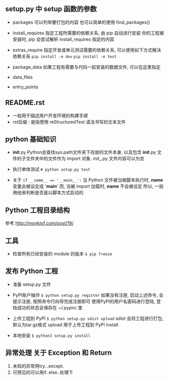 
## setup.py 中 setup 函数的参数

 - packages
  可以列举要打包的内容
  也可以简单的使用 find_packages()
 
 - install_requires
  指定工程所需要的依赖关系, 由 pip 自动进行安装
  你的工程被安装时, pip 会尝试解析 install_requires 指定的内容
  
 - extras_require
  指定开发或单元测试需要的依赖关系, 可以使用如下方式解决依赖关系
  ```pip install -e dev```
  ```pip install -e test```
 
 - package_data
  如果工程有需要与代码一起安装的数据文件, 可以在这里指定

 - data_files
 
 - entry_points

## README.rst
 - 一般用于描述用户开发环境的构建手顺
 - rst后缀 : 是指使用 reStructuredTest 语法书写的文本文件

## python 基础知识

 - __init__.py
  Python会查找sys.path文件夹下存放的文件本身, 
  以及包含 __init__.py 文件的子文件夹中的文件作为 import 对象.
  _init__.py 文件内容可以为空
  
 - 执行单体测试
  ```# python setup.py test```
  
 - 关于 ``` if __name__ == '__main__': ```
  当 Python 文件被当做脚本执行时, __name__ 变量会被设定成 '__main__'
  而, 当被 import 加载时, __name__ 不会被设定
  所以, 一般用他来判断是否是以脚本方式启动的

## Python 工程目录结构
 参考 http://monklof.com/post/19/

## 工具
 - 检查所有已经安装的 module 的版本
  ```$ pip freeze``` 

## 发布 Python 工程
 - 准备 setup.py 文件
 
 - PyPI账户操作
  ```$ python setup.py register```
  如果没有注册, 启动上述命令, 会提示注册, 按照命令行向导完成注册即可
  使用PyPI的用户名密码进行登陆, 登陆成功的状态会保存在 ~/.pypirc 里
 
 - 上传工程到 PyPI
  ```$ python setup.py sdist upload```
  sdist 会将工程进行打包, 默认为tar.gz格式
  upload 用于上传工程到 PyPI
  install 

 - 本地安装
  ```$ python3 setup.py install```

## 异常处理 关于 Exception 和 Return
 1. 未知的异常用try...except.
 2. 可预见的可以用if..else..处理下
